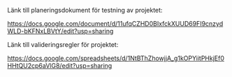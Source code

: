 Länk till planeringsdokument för testning av projektet:


https://docs.google.com/document/d/11ufqCZHD0BIxfckXUUD69FI9cnzydWLD-bKFNxLBVtY/edit?usp=sharing


Länk till valideringsregler för projektet:


https://docs.google.com/spreadsheets/d/1NtBThZhowjjA_g1kOPYiitPHkjEf0HHtQU2cp6aVlG8/edit?usp=sharing
